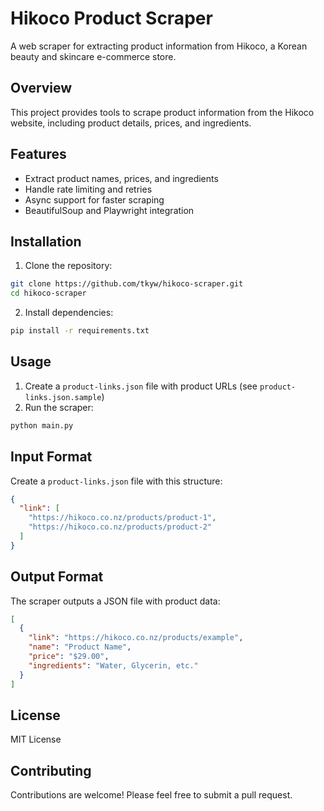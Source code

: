 # Hikoco Product Scraper

A web scraper for extracting product information from Hikoco, a Korean beauty and skincare e-commerce store.

## Overview

This project provides tools to scrape product information from the Hikoco website, including product details, prices, and ingredients.

## Features

- Extract product names, prices, and ingredients
- Handle rate limiting and retries
- Async support for faster scraping
- BeautifulSoup and Playwright integration

## Installation

1. Clone the repository:
```bash
git clone https://github.com/tkyw/hikoco-scraper.git
cd hikoco-scraper
```

2. Install dependencies:
```bash
pip install -r requirements.txt
```

## Usage

1. Create a `product-links.json` file with product URLs (see `product-links.json.sample`)
2. Run the scraper:
```bash
python main.py
```

## Input Format

Create a `product-links.json` file with this structure:
```json
{
  "link": [
    "https://hikoco.co.nz/products/product-1",
    "https://hikoco.co.nz/products/product-2"
  ]
}
```

## Output Format

The scraper outputs a JSON file with product data:
```json
[
  {
    "link": "https://hikoco.co.nz/products/example",
    "name": "Product Name",
    "price": "$29.00",
    "ingredients": "Water, Glycerin, etc."
  }
]
```

## License

MIT License

## Contributing

Contributions are welcome! Please feel free to submit a pull request.
